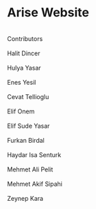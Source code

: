 # Arise Website

<br >Contributors<br />
<br >Halit Dincer<br />
<br >Hulya Yasar<br />
<br >Enes Yesil<br />
<br >Cevat Tellioglu<br />
<br >Elif Onem<br />
<br >Elif Sude Yasar<br />
<br >Furkan Birdal<br />
<br >Haydar Isa Senturk<br />
<br >Mehmet Ali Pelit<br />
<br >Mehmet Akif Sipahi<br />
<br >Zeynep Kara<br />

